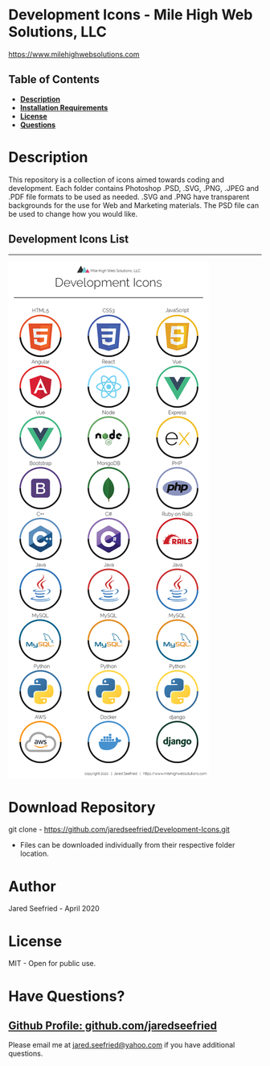 # Development Icons - Mile High Web Solutions, LLC

https://www.milehighwebsolutions.com

## Table of Contents

- **[Description](#Description)**
- **[Installation Requirements](#Installation-Requirements)**
- **[License](#License)**
- **[Questions](#Questions)**

# Description

This repository is a collection of icons aimed towards coding and development. Each folder contains Photoshop .PSD, .SVG, .PNG, .JPEG and .PDF file formats to be used as needed. .SVG and .PNG have transparent backgrounds for the use for Web and Marketing materials. The PSD file can be used to change how you would like.

## Development Icons List

---

![Image of the main page](./Dev-Icons-List.png)

# Download Repository

git clone - https://github.com/jaredseefried/Development-Icons.git

- Files can be downloaded individually from their respective folder location.

# Author

Jared Seefried - April 2020

# License

MIT - Open for public use.

# Have Questions?

## [Github Profile: github.com/jaredseefried](https://github.com/jaredseefried "Title")

Please email me at jared.seefried@yahoo.com if you have additional questions.

